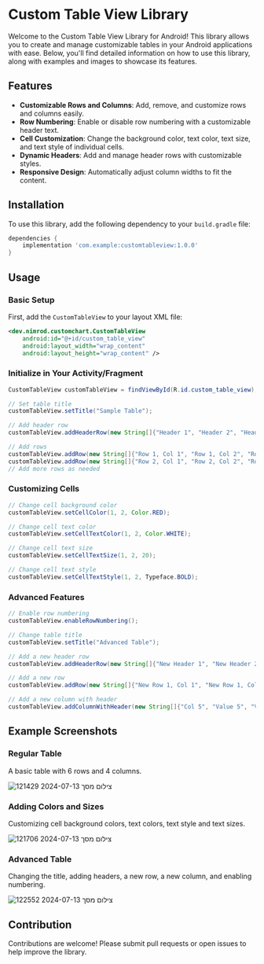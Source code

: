 # Custom Table View Library

Welcome to the Custom Table View Library for Android! This library allows you to create and manage customizable tables in your Android applications with ease. Below, you'll find detailed information on how to use this library, along with examples and images to showcase its features.

## Features

- **Customizable Rows and Columns**: Add, remove, and customize rows and columns easily.
- **Row Numbering**: Enable or disable row numbering with a customizable header text.
- **Cell Customization**: Change the background color, text color, text size, and text style of individual cells.
- **Dynamic Headers**: Add and manage header rows with customizable styles.
- **Responsive Design**: Automatically adjust column widths to fit the content.

## Installation

To use this library, add the following dependency to your `build.gradle` file:

```gradle
dependencies {
    implementation 'com.example:customtableview:1.0.0'
}
```

## Usage

### Basic Setup

First, add the `CustomTableView` to your layout XML file:

```xml
<dev.nimrod.customchart.CustomTableView
    android:id="@+id/custom_table_view"
    android:layout_width="wrap_content"
    android:layout_height="wrap_content" />
```

### Initialize in Your Activity/Fragment

```java
CustomTableView customTableView = findViewById(R.id.custom_table_view);

// Set table title
customTableView.setTitle("Sample Table");

// Add header row
customTableView.addHeaderRow(new String[]{"Header 1", "Header 2", "Header 3", "Header 4"});

// Add rows
customTableView.addRow(new String[]{"Row 1, Col 1", "Row 1, Col 2", "Row 1, Col 3", "Row 1, Col 4"});
customTableView.addRow(new String[]{"Row 2, Col 1", "Row 2, Col 2", "Row 2, Col 3", "Row 2, Col 4"});
// Add more rows as needed
```

### Customizing Cells

```java
// Change cell background color
customTableView.setCellColor(1, 2, Color.RED);

// Change cell text color
customTableView.setCellTextColor(1, 2, Color.WHITE);

// Change cell text size
customTableView.setCellTextSize(1, 2, 20);

// Change cell text style
customTableView.setCellTextStyle(1, 2, Typeface.BOLD);
```


### Advanced Features

```java
// Enable row numbering
customTableView.enableRowNumbering();

// Change table title
customTableView.setTitle("Advanced Table");

// Add a new header row
customTableView.addHeaderRow(new String[]{"New Header 1", "New Header 2", "New Header 3", "New Header 4"});

// Add a new row
customTableView.addRow(new String[]{"New Row 1, Col 1", "New Row 1, Col 2", "New Row 1, Col 3", "New Row 1, Col 4"});

// Add a new column with header
customTableView.addColumnWithHeader(new String[]{"Col 5", "Value 5", "Value 5", "Value 5", "Value 5", "Value 5", "Value 5"}, "Header 5");
```

## Example Screenshots

### Regular Table
A basic table with 6 rows and 4 columns.


![צילום מסך 2024-07-13 121429](https://github.com/user-attachments/assets/f7e88992-a3ef-4e01-92e2-f389ae7d9c50)

### Adding Colors and Sizes
Customizing cell background colors, text colors, text style and text sizes.

![צילום מסך 2024-07-13 121706](https://github.com/user-attachments/assets/e3ea3e7c-8213-4258-bb1d-934b8b22d469)


### Advanced Table
Changing the title, adding headers, a new row, a new column, and enabling numbering.

![צילום מסך 2024-07-13 122552](https://github.com/user-attachments/assets/ad4beef3-c3ce-4706-9915-4cbc7c308564)



## Contribution

Contributions are welcome! Please submit pull requests or open issues to help improve the library.


